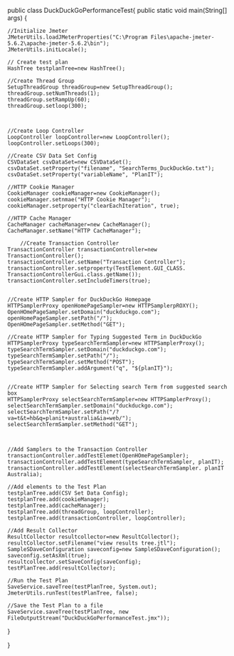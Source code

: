 public class DuckDuckGoPerformanceTest{
    public static void main(String[] args)
    {
    
    //Initialize Jmeter
    JMeterUtils.loadJMeterProperties("C:\Program Files\apache-jmeter-5.6.2\apache-jmeter-5.6.2\bin");
    JMeterUtils.initLocale();

    // Create test plan
    HashTree testplanTree=new HashTree();

    //Create Thread Group
    SetupThreadGroup threadGroup=new SetupThreadGroup();
    threadGroup.setNumThreads(1);
    threadGroup.setRampUp(60);
    threadGroup.setloop(300);
    
    

    //Create Loop Controller
    LoopController loopController=new LoopController();
    loopController.setLoops(300);

    //Create CSV Data Set Config
    CSVDataSet csvDataSet=new CSVDataSet();
    csvDataSet.setProperty("filename", "SearchTerms_DuckDuckGo.txt");
    csvDataSet.setProperty("variableName", "PlanIT");

    //HTTP Cookie Manager
    CookieManager cookieManager=new CookieManager();
    cookieManager.setnmae("HTTP Cookie Manager");
    cookieManager.setproperty("clearEachIteration", true);

    //HTTP Cache Manager
    CacheManager cacheManager=new CacheManager();
    CacheManager.setName("HTTP CacheManager");

        //Create Transaction Controller
    TransactionController transactionController=new TransactionController();
    transactionController.setName("Transaction Controller");
    transactionController.setproperty(TestElement.GUI_CLASS. TransactionControllerGui.class.getName());
    transactionController.setIncludeTimers(true);


    //Create HTTP Sampler for DuckDuckGo Homepage
    HTTPSamplerProxy openHomePageSampler=new HTTPSamplerpROXY();
    OpenHOmePageSampler.setDomain("duckduckgo.com");
    openHomePageSampler.setPath("/");
    OpenHOmePageSampler.setMethod("GET");

    //Create HTTP Sampler for Typing Suggested Term in DuckDuckGo 
    HTTPSamplerProxy typeSearchTermSampler=new HTTPSamplerProxy();
    typeSearchTermSampler.setDomain("duckduckgo.com");
    typeSearchTermSampler.setPath("/");
    typeSearchTermSampler.setMethod("POST");
    typeSearchTermSampler.addArgument("q", "${planIT}");


    //Create HTTP Sampler for Selecting search Term from suggested search box
    HTTPSamplerProxy selectSearchTermSampler=new HTTPSamplerProxy();
    selectSearchTermSampler.setDomain("duckduckgo.com");
    selectSearchTermSampler.setPath("/?va=t&t=hb&q=planit+australia&ia=web/");
    selectSearchTermSampler.setMethod("GET");



    //Add Samplers to the Transaction Controller
    transactionController.addTestElemet(OpenHOmePageSampler);
    transactionController.addTestElement(typeSearchTermSampler, planIT);
    transactionController.addTestElement(selectSearchTermSampler. planIT Australia);

    //Add elements to the Test Plan
    testplanTree.add(CSV Set Data Config);
    testplanTree.add(cookieManager);
    testplanTree.add(cacheManager);
    testplanTree.add(threadGroup, loopController);
    testplanTree.add(transactionController, loopController);

    //Add Result Collector
    ResultCollector resultcollector=new ResultCollector();
    resultCollector.setFilename("view results tree.jtl");
    SampleSDaveConfiguration saveconfig=new SampleSDaveConfiguration();
    saveconfig.setAsXml(true);
    resultcollector.setSaveConfig(saveConfig);
    testPlanTree.add(resultCollector);

    //Run the Test Plan
    SaveService.saveTree(testPlanTree, System.out);
    JmeterUtils.runTest(testPlanTree, false);

    //Save the Test Plan to a file
    SaveService.saveTree(testPlanTree, new FileOutputStream("DuckDuckGoPerformanceTest.jmx"));

}

}